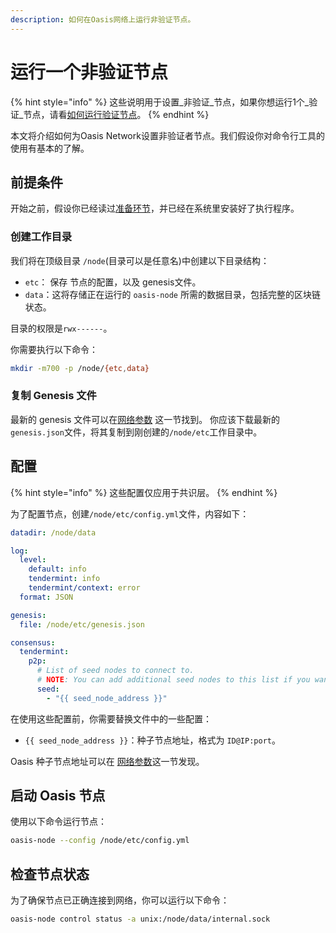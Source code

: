 ```yaml
---
description: 如何在Oasis网络上运行非验证节点。
---
```


# 运行一个非验证节点

{% hint style="info" %}
这些说明用于设置_非验证_节点，如果你想运行1个_验证_节点，请看[如何运行验证节点](run-validator.md)。
{% endhint %}

本文将介绍如何为Oasis Network设置非验证者节点。我们假设你对命令行工具的使用有基本的了解。

## 前提条件

开始之前，假设你已经读过[准备环节](../prerequisites/)，并已经在系统里安装好了执行程序。

### 创建工作目录

我们将在顶级目录 `/node`(目录可以是任意名)中创建以下目录结构：

* `etc`： 保存 节点的配置，以及 genesis文件。
* `data`：这将存储正在运行的 `oasis-node` 所需的数据目录，包括完整的区块链状态。

目录的权限是`rwx------`。

你需要执行以下命令：

```bash
mkdir -m700 -p /node/{etc,data}
```

### 复制 Genesis 文件

最新的 genesis 文件可以在[网络参数](../../oasis-network/network-parameters.md) 这一节找到。
你应该下载最新的`genesis.json`文件，将其复制到刚创建的`/node/etc`工作目录中。

## 配置

{% hint style="info" %}
这些配置仅应用于共识层。
{% endhint %}

为了配置节点，创建`/node/etc/config.yml`文件，内容如下：

```yaml
datadir: /node/data

log:
  level:
    default: info
    tendermint: info
    tendermint/context: error
  format: JSON

genesis:
  file: /node/etc/genesis.json

consensus:
  tendermint:
    p2p:
      # List of seed nodes to connect to.
      # NOTE: You can add additional seed nodes to this list if you want.
      seed:
        - "{{ seed_node_address }}"

```

在使用这些配置前，你需要替换文件中的一些配置：

* `{{ seed_node_address }}`：种子节点地址，格式为 `ID@IP:port`。

Oasis 种子节点地址可以在 [网络参数](../../oasis-network/network-parameters.md)这一节发现。

## 启动 Oasis 节点

使用以下命令运行节点：

```bash
oasis-node --config /node/etc/config.yml
```

## 检查节点状态

为了确保节点已正确连接到网络，你可以运行以下命令：

```bash
oasis-node control status -a unix:/node/data/internal.sock
```

